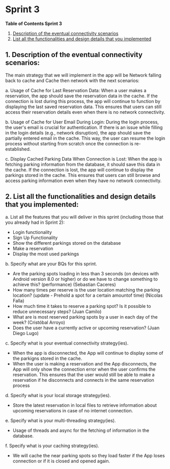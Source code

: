# Sprint 3

**Table of Contents Sprint 3**

1. [Description of the eventual connectivity scenarios](#1-description-of-the-eventual-connectivity-scenarios)
2. [ List all the functionalities and design details that you implemented](#2-list-of-all-the-functionalities-and-design-details)



## 1. Description of the eventual connectivity scenarios:
The main strategy that we will implement in the app will be Network falling back to cache and Cache then network with the next scenarios:

a. Usage of Cache for Last Reservation Data: When a user makes a reservation, the app should save the reservation data in the cache. If the connection is lost during this process, the app will continue to function by displaying the last saved reservation data. This ensures that users can still access their reservation details even when there is no network connectivity.

b. Usage of Cache for User Email During Login: During the login process, the user's email is crucial for authentication. If there is an issue while filling in the login details (e.g., network disruption), the app should save the partially entered email in the cache. This way, the user can resume the login process without starting from scratch once the connection is re-established.

c. Display Cached Parking Data When Connection is Lost: When the app is fetching parking information from the database, it should save this data in the cache. If the connection is lost, the app will continue to display the parkings stored in the cache. This ensures that users can still browse and access parking information even when they have no network connectivity.


## 2. List all the functionalities and design details that you implemented:
a. List all the features that you will deliver in this sprint (including those that 
you already had in Sprint 2):
* Login functionality
* Sign Up Functionality
* Show the different parkings stored on the database
* Make a reservation
* Display the most used parkings

b. Specify what are your BQs for this sprint.
* Are the parking spots loading in less than 3 seconds (on devices with Android version 8.0 or higher) or do we have to change something to achieve this? (performance) (Sebastian Caceres)
* How many times per reserve is the user location matching the parking location? (update - Prehold a spot for a certain amountof time) (Nicolas Falla)
* How much time it takes to reserve a parking spot? Is it possible to reduce unnecessary steps? (Juan Camilo)
* What are is most reserved parking spots by a user in each day of the week? (Cristóbal Arroyo)
* Does the user have a currently active or upcoming reservation? (Juan Diego Lugo)

c. Specify what is your eventual connectivity strategy(ies).
* When the app is disconnected, the App will continue to display some of the parkigns stored in the cache.
* When the user is making a reservation and the App disconnects, the App will only show the connection error when the user confirms the reservation. This ensures that the user would still be able to make a reservation if he disconnects and connects in the same reservation process

d. Specify what is your local storage strategy(ies).
* Store the latest reservation in local files to retrieve information about upcoming reservations in case of no internet connection. 

e. Specify what is your multi-threading strategy(ies).
* Usage of threads and async for the fetching of information in the database.

f. Specify what is your caching strategy(ies).
* We will cache the near parking spots so they load faster if the App loses connection or if it is closed and opened again.
